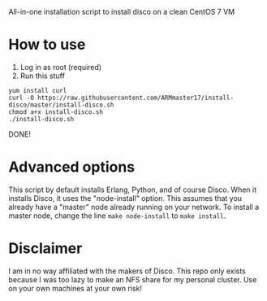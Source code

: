 All-in-one installation script to install disco on a clean CentOS 7 VM

# How to use
1. Log in as root (required)
2. Run this stuff
```
yum install curl
curl -O https://raw.githubusercontent.com/ARMmaster17/install-disco/master/install-disco.sh
chmod a+x install-disco.sh
./install-disco.sh
```
DONE!

# Advanced options
This script by default installs Erlang, Python, and of course Disco. When it installs Disco, it uses the "node-install" option. This assumes that you already have a "master" node already running on your network. To install a master node, change the line `make node-install` to `make install`.

# Disclaimer
I am in no way affiliated with the makers of Disco. This repo only exists because I was too lazy to make an NFS share for my personal cluster. Use on your own machines at your own risk!
